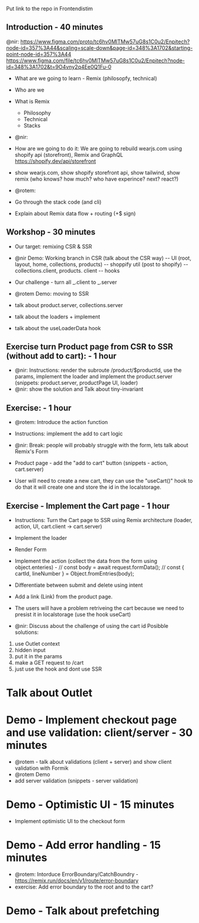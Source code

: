 Put link to the repo in Frontendistim

## Introduction - 40 minutes

@nir:
https://www.figma.com/proto/tc6hv0MlTMw57uG8s1C0u2/Enpitech?node-id=357%3A44&scaling=scale-down&page-id=348%3A1702&starting-point-node-id=357%3A44
https://www.figma.com/file/tc6hv0MlTMw57uG8s1C0u2/Enpitech?node-id=348%3A1702&t=9O4vny2q4Ee0Q1Fu-0

- What are we going to learn - Remix (philosopfy, technical)
- Who are we
- What is Remix

  - Philosophy
  - Technical
  - Stacks

- @nir:
- How are we going to do it:
  We are going to rebuild wearjs.com using shopify api (storefront), Remix and GraphQL
  https://shopify.dev/api/storefront
- show wearjs.com, show shopify storefront api, show tailwind, show remix (who knows? how much? who have experince? next? react?)

- @rotem:
- Go through the stack code (and cli)
- Explain about Remix data flow + routing (+$ sign)

## Workshop - 30 minutes

- Our target: remixing CSR & SSR
- @nir Demo: Working branch in CSR (talk about the CSR way)
  -- UI (root, layout, home, collections, products)
  -- shoppify util (post to shopify)
  -- collections.client, products. client
  -- hooks
- Our challenge - turn all _.client to _.server

- @rotem Demo: moving to SSR
- talk about product.server, collections.server
- talk about the loaders + implement
- talk about the useLoaderData hook

## Exercise turn Product page from CSR to SSR (without add to cart): - 1 hour

- @nir: Instructions: render the subroute /product/$productId, use the params,
  implement the loader and implement the product.server
  (snippets: product.server, productPage UI, loader)
- @nir: show the solution and Talk about tiny-invariant

## Exercise: - 1 hour

- @rotem: Introduce the action function
- Instructions: implement the add to cart logic

- @nir: Break: people will probably struggle with the form, lets talk about Remix's Form

- Product page - add the "add to cart" button
  (snippets - action, cart.server)
- User will need to create a new cart, they can use the "useCart()" hook to do that
  it will create one and store the id in the localstorage.

## Exercise - Implement the Cart page - 1 hour

- Instructions: Turn the Cart page to SSR using Remix architecture (loader, action, UI, cart.client -> cart.server)
- Implement the loader
- Render Form
- Implement the action (collect the data from the form using object.enteries) -
  // const body = await request.formData();
  // const { cartId, lineNumber } = Object.fromEntries(body);
- Differentiate between submit and delete using intent

- Add a link (Link) from the product page.
- The users will have a problem retriveing the cart because we need to presist it in localstorage (use the hook useCart)

- @nir: Discuss about the challenge of using the cart id
  Posibble solutions:

1.  use Outlet context
2.  hidden input
3.  put it in the params
4.  make a GET request to /cart
5.  just use the hook and dont use SSR

# Talk about Outlet

# Demo - Implement checkout page and use validation: client/server - 30 minutes

- @rotem - talk about validations (client + server) and show client validation with Formik
- @rotem Demo
- add server validation
  (snippets - server validation)

# Demo - Optimistic UI - 15 minutes

- Implement optimistic UI to the checkout form

# Demo - Add error handling - 15 minutes

- @rotem: Intorduce ErrorBoundary/CatchBoundry - https://remix.run/docs/en/v1/route/error-boundary
- exercise: Add error boundary to the root and to the cart?

# Demo - Talk about prefetching
